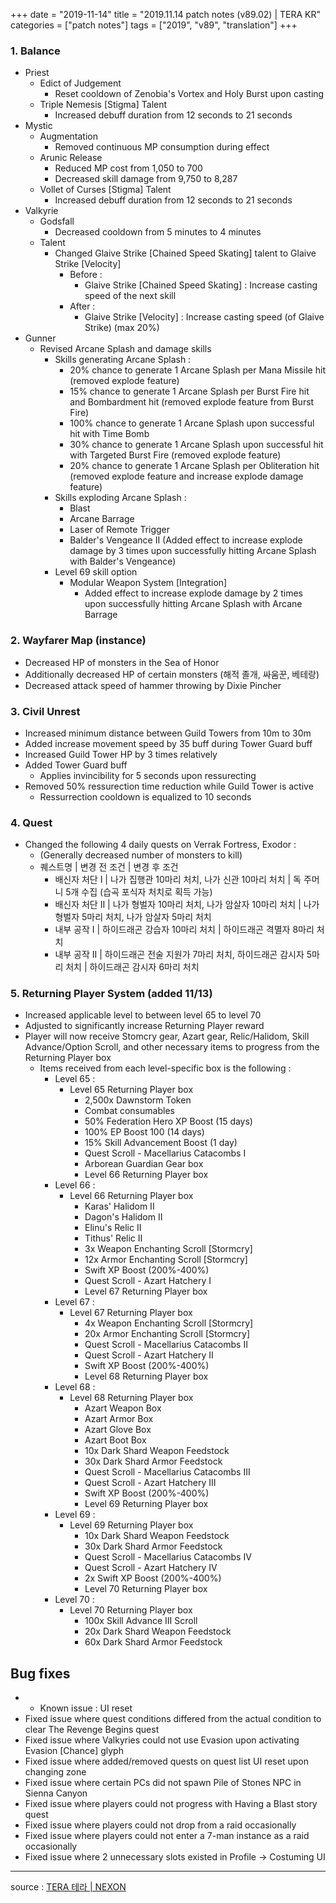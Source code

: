 +++
date = "2019-11-14"
title = "2019.11.14 patch notes (v89.02) | TERA KR"
categories = ["patch notes"]
tags = ["2019", "v89", "translation"]
+++

### 1. Balance
- Priest
  - Edict of Judgement
    - Reset cooldown of Zenobia's Vortex and Holy Burst upon casting
  - Triple Nemesis [Stigma] Talent
    - Increased debuff duration from 12 seconds to 21 seconds
- Mystic
  - Augmentation
    - Removed continuous MP consumption during effect
  - Arunic Release
    - Reduced MP cost from 1,050 to 700
    - Decreased skill damage from 9,750 to 8,287
  - Vollet of Curses [Stigma] Talent
    - Increased debuff duration from 12 seconds to 21 seconds
- Valkyrie
  - Godsfall
    - Decreased cooldown from 5 minutes to 4 minutes
  - Talent
    - Changed Glaive Strike [Chained Speed Skating] talent to Glaive Strike [Velocity]
      - Before :
        - Glaive Strike [Chained Speed Skating] : Increase casting speed of the next skill
      - After :
        - Glaive Strike [Velocity] : Increase casting speed (of Glaive Strike) (max 20%)
- Gunner
  - Revised Arcane Splash and damage skills
    - Skills generating Arcane Splash :
      - 20% chance to generate 1 Arcane Splash per Mana Missile hit (removed explode feature)
      - 15% chance to generate 1 Arcane Splash per Burst Fire hit and Bombardment hit (removed explode feature from Burst Fire)
      - 100% chance to generate 1 Arcane Splash upon successful hit with Time Bomb
      - 30% chance to generate 1 Arcane Splash upon successful hit with Targeted Burst Fire (removed explode feature)
      - 20% chance to generate 1 Arcane Splash per Obliteration hit (removed explode feature and increase explode damage feature)
    - Skills exploding Arcane Splash :
      - Blast
      - Arcane Barrage
      - Laser of Remote Trigger
      - Balder's Vengeance II (Added effect to increase explode damage by 3 times upon successfully hitting Arcane Splash with Balder's Vengeance)
    - Level 69 skill option
      - Modular Weapon System [Integration]
        - Added effect to increase explode damage by 2 times upon successfully hitting Arcane Splash with Arcane Barrage

### 2. Wayfarer Map (instance)
- Decreased HP of monsters in the Sea of Honor
- Additionally decreased HP of certain monsters (해적 졸개, 싸움꾼, 베테랑)
- Decreased attack speed of hammer throwing by Dixie Pincher

### 3. Civil Unrest
- Increased minimum distance between Guild Towers from 10m to 30m
- Added increase movement speed by 35 buff during Tower Guard buff
- Increased Guild Tower HP by 3 times relatively
- Added Tower Guard buff
  - Applies invincibility for 5 seconds upon ressurecting
- Removed 50% ressurection time reduction while Guild Tower is active
  - Ressurrection cooldown is equalized to 10 seconds

### 4. Quest
- Changed the following 4 daily quests on Verrak Fortress, Exodor :
  - (Generally decreased number of monsters to kill)
  - 퀘스트명 | 변경 전 조건 | 변경 후 조건
    - 배신자 처단 I | 나가 집행관 10마리 처치, 나가 신관 10마리 처치 | 독 주머니 5개 수집 (습곡 포식자 처치로 획득 가능)
    - 배신자 처단 II | 나가 형벌자 10마리 처치, 나가 암살자 10마리 처치 | 나가 형벌자 5마리 처치, 나가 암살자 5마리 처치
    - 내부 공작 I | 하이드래곤 강습자 10마리 처치 | 하이드래곤 격멸자 8마리 처치
    - 내부 공작 II | 하이드래곤 전술 지원가 7마리 처치, 하이드래곤 감시자 5마리 처치 | 하이드래곤 감시자 6마리 처치

### 5. Returning Player System (added 11/13)
- Increased applicable level to between level 65 to level 70
- Adjusted to significantly increase Returning Player reward
- Player will now receive Stomcry gear, Azart gear, Relic/Halidom, Skill Advance/Option Scroll, and other necessary items to progress from the Returning Player box
  - Items received from each level-specific box is the following :
    - Level 65 :
      - Level 65 Returning Player box
        - 2,500x Dawnstorm Token
        - Combat consumables
        - 50% Federation Hero XP Boost (15 days)
        - 100% EP Boost 100 (14 days)
        - 15% Skill Advancement Boost (1 day)
        - Quest Scroll - Macellarius Catacombs I
        - Arborean Guardian Gear box
        - Level 66 Returning Player box
    - Level 66 :
      - Level 66 Returning Player box
        - Karas' Halidom II
        - Dagon's Halidom II
        - Elinu's Relic II
        - Tithus' Relic II
        - 3x Weapon Enchanting Scroll [Stormcry]
        - 12x Armor Enchanting Scroll [Stormcry]
        - Swift XP Boost (200%-400%)
        - Quest Scroll - Azart Hatchery I
        - Level 67 Returning Player box
    - Level 67 :
      - Level 67 Returning Player box
        - 4x Weapon Enchanting Scroll [Stormcry]
        - 20x Armor Enchanting Scroll [Stormcry]
        - Quest Scroll - Macellarius Catacombs II
        - Quest Scroll - Azart Hatchery II
        - Swift XP Boost (200%-400%)
        - Level 68 Returning Player box
    - Level 68 :
      - Level 68 Returning Player box
        - Azart Weapon Box
        - Azart Armor Box
        - Azart Glove Box
        - Azart Boot Box
        - 10x Dark Shard Weapon Feedstock
        - 30x Dark Shard Armor Feedstock
        - Quest Scroll - Macellarius Catacombs III
        - Quest Scroll - Azart Hatchery III
        - Swift XP Boost (200%-400%)
        - Level 69 Returning Player box
    - Level 69 :
      - Level 69 Returning Player box
        - 10x Dark Shard Weapon Feedstock
        - 30x Dark Shard Armor Feedstock
        - Quest Scroll - Macellarius Catacombs IV
        - Quest Scroll - Azart Hatchery IV
        - 2x Swift XP Boost (200%-400%)
        - Level 70 Returning Player box
    - Level 70 :
      - Level 70 Returning Player box
        - 100x Skill Advance III Scroll
        - 20x Dark Shard Weapon Feedstock
        - 60x Dark Shard Armor Feedstock

## Bug fixes

- * Known issue : UI reset
- Fixed issue where quest conditions differed from the actual condition to clear The Revenge Begins quest
- Fixed issue where Valkyries could not use Evasion upon activating Evasion [Chance] glyph
- Fixed issue where added/removed quests on quest list UI reset upon changing zone
- Fixed issue where certain PCs did not spawn Pile of Stones NPC in Sienna Canyon
- Fixed issue where players could not progress with Having a Blast story quest
- Fixed issue where players could not drop from a raid occasionally
- Fixed issue where players could not enter a 7-man instance as a raid occasionally
- Fixed issue where 2 unnecessary slots existed in Profile -> Costuming UI

----

source : [TERA 테라 | NEXON](http://tera.nexon.com/news/update/view.aspx?n4articlesn=416)
